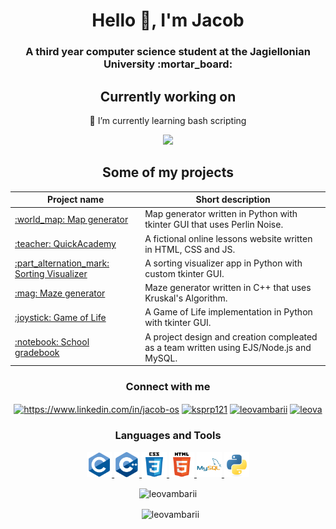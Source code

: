 <h1 align="center">Hello 👋, I'm Jacob</h1>
<h3 align="center">A third year computer science student at the Jagiellonian University :mortar_board:</h3>

<div align="center">
  <p>
    <h2> Currently working on </h2>
     🌱 I’m currently learning bash scripting <br>
  </p>
  
  <p align="center">
  <a href="https://cdn-images-1.medium.com/max/640/1*vJjJ3Mdok6Rvxx85IIRqBQ.gif">
    <img src="https://cdn-images-1.medium.com/max/640/1*vJjJ3Mdok6Rvxx85IIRqBQ.gif" width="400" />
  </a>
</p>
  
  <p>
    <h2>Some of my projects</h2>
    <table>
      <thead>
        <tr>
          <th> Project name </th>
          <th> Short description </th>
        </tr>
      </thead>
      <tbody>
        <tr>
          <td><a href="https://github.com/Leovambarii/Map-generator">:world_map: Map generator </a></td>
          <td>Map generator written in Python with tkinter GUI that uses Perlin Noise.</td>
        </tr>
        <tr>
          <td><a href="https://github.com/Leovambarii/QuickAcademy">:teacher: QuickAcademy</a></td>
          <td>A fictional online lessons website written in HTML, CSS and JS.</td>
        </tr>
        <tr>
          <td><a href="https://github.com/Leovambarii/Sorting_Visualizer">:part_alternation_mark: Sorting Visualizer</a></td>
          <td>A sorting visualizer app in Python with custom tkinter GUI.</td>
        </tr>
        <tr>
          <td><a href="https://github.com/Leovambarii/Kruskal-algorithm-labirynt">:mag: Maze generator</a></td>
          <td>Maze generator written in C++ that uses Kruskal's Algorithm.</td>
        </tr>
        <tr>
          <td><a href="https://github.com/Leovambarii/GameOfLife">:joystick: Game of Life</a></td>
          <td>A Game of Life implementation in Python with tkinter GUI.</td>
        </tr>
        <tr>
          <td><a href="https://github.com/Leovambarii/DziennikUJ">:notebook: School gradebook</a></td>
          <td>A project design and creation compleated as a team written using EJS/Node.js and MySQL.</td>
        </tr>
      </tbody>
    </table>
  </p>
</div>


<h3 align="center">Connect with me</h3>
<p align="center">
<a href="https://www.linkedin.com/in/jacob-os" target="blank"><img align="center" src="https://raw.githubusercontent.com/rahuldkjain/github-profile-readme-generator/master/src/images/icons/Social/linked-in-alt.svg" alt="https://www.linkedin.com/in/jacob-os" height="30" width="40" /></a>
<a href="https://www.hackerrank.com/ksprp121" target="blank"><img align="center" src="https://raw.githubusercontent.com/rahuldkjain/github-profile-readme-generator/master/src/images/icons/Social/hackerrank.svg" alt="ksprp121" height="30" width="40" /></a>
<a href="https://codeforces.com/profile/leovambarii" target="blank"><img align="center" src="https://raw.githubusercontent.com/rahuldkjain/github-profile-readme-generator/master/src/images/icons/Social/codeforces.svg" alt="leovambarii" height="30" width="40" /></a>
<a href="https://www.leetcode.com/leova" target="blank"><img align="center" src="https://raw.githubusercontent.com/rahuldkjain/github-profile-readme-generator/master/src/images/icons/Social/leet-code.svg" alt="leova" height="30" width="40" /></a>
</p>



<h3 align="center">Languages and Tools</h3>
<p align="center"> <a href="https://www.cprogramming.com/" target="_blank" rel="noreferrer"> <img src="https://raw.githubusercontent.com/devicons/devicon/master/icons/c/c-original.svg" alt="c" width="40" height="40"/> </a> <a href="https://www.w3schools.com/cpp/" target="_blank" rel="noreferrer"> <img src="https://raw.githubusercontent.com/devicons/devicon/master/icons/cplusplus/cplusplus-original.svg" alt="cplusplus" width="40" height="40"/> </a> <a href="https://www.w3schools.com/css/" target="_blank" rel="noreferrer"> <img src="https://raw.githubusercontent.com/devicons/devicon/master/icons/css3/css3-original-wordmark.svg" alt="css3" width="40" height="40"/> </a> <a href="https://www.w3.org/html/" target="_blank" rel="noreferrer"> <img src="https://raw.githubusercontent.com/devicons/devicon/master/icons/html5/html5-original-wordmark.svg" alt="html5" width="40" height="40"/> </a> <a href="https://www.mysql.com/" target="_blank" rel="noreferrer"> <img src="https://raw.githubusercontent.com/devicons/devicon/master/icons/mysql/mysql-original-wordmark.svg" alt="mysql" width="40" height="40"/> </a> <a href="https://www.python.org" target="_blank" rel="noreferrer"> <img src="https://raw.githubusercontent.com/devicons/devicon/master/icons/python/python-original.svg" alt="python" width="40" height="40"/> </a> </p>

<div align="center">
 <p>
   <img align="center" src="https://github-readme-stats.vercel.app/api/top-langs?username=leovambarii&show_icons=true&locale=en&layout=compact" alt="leovambarii" />  </p>
</div>
<div align="center">
  <p>
    &nbsp;
    <img align="center" src="https://github-readme-stats.vercel.app/api?username=leovambarii&show_icons=true&locale=en" alt="leovambarii" />
  </p>
</div>

